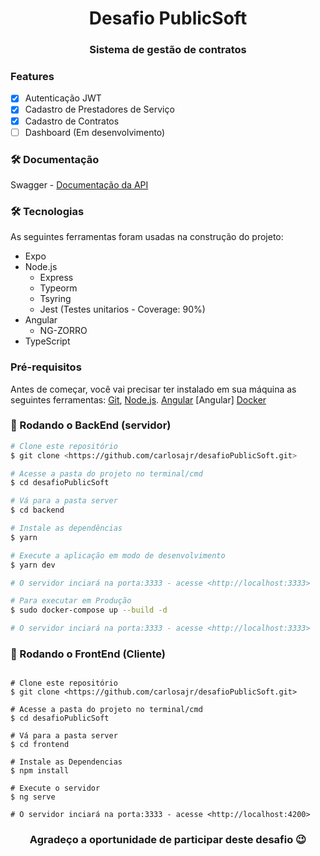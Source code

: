 
<h1 align="center">Desafio PublicSoft</h1>
<h3 align="center">Sistema de gestão de contratos</h3>

### Features
- [x] Autenticação JWT
- [x] Cadastro de Prestadores de Serviço
- [x] Cadastro de Contratos
- [ ] Dashboard (Em desenvolvimento)

### 🛠 Documentação 

Swagger - [Documentação da API](http://api.desafiopublicsoft.cvmakers.com.br/)

### 🛠 Tecnologias

As seguintes ferramentas foram usadas na construção do projeto:

- Expo
- Node.js
  - Express
  - Typeorm
  - Tsyring
  - Jest (Testes unitarios - Coverage: 90%) 
- Angular
  - NG-ZORRO
- TypeScript

### Pré-requisitos

Antes de começar, você vai precisar ter instalado em sua máquina as seguintes ferramentas:
[Git](https://git-scm.com), [Node.js](https://nodejs.org/en/). [Angular](https://angular.io/) [Angular] [Docker](https://www.docker.com/)

### 🎲 Rodando o BackEnd (servidor)

```bash
# Clone este repositório
$ git clone <https://github.com/carlosajr/desafioPublicSoft.git>

# Acesse a pasta do projeto no terminal/cmd
$ cd desafioPublicSoft

# Vá para a pasta server
$ cd backend

# Instale as dependências
$ yarn

# Execute a aplicação em modo de desenvolvimento
$ yarn dev 

# O servidor inciará na porta:3333 - acesse <http://localhost:3333>

# Para executar em Produção
$ sudo docker-compose up --build -d

# O servidor inciará na porta:3333 - acesse <http://localhost:3333>
```

### 🎲 Rodando o FrontEnd (Cliente)

```

# Clone este repositório
$ git clone <https://github.com/carlosajr/desafioPublicSoft.git>

# Acesse a pasta do projeto no terminal/cmd
$ cd desafioPublicSoft

# Vá para a pasta server
$ cd frontend

# Instale as Dependencias
$ npm install

# Execute o servidor
$ ng serve

# O servidor inciará na porta:3333 - acesse <http://localhost:4200>

```

<h3 align="center">Agradeço a oportunidade de participar deste desafio 😉 </h3>


